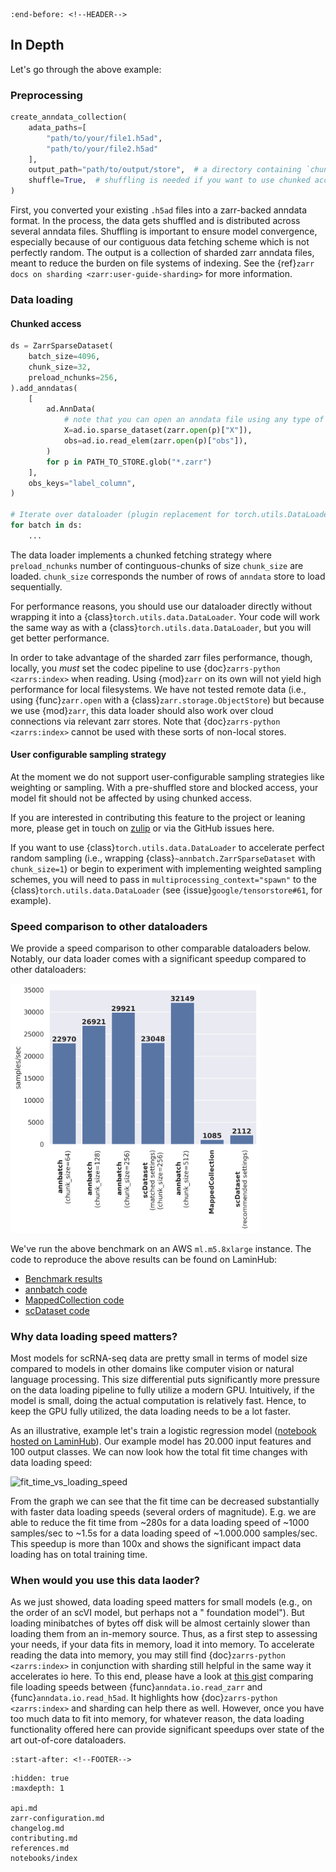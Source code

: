 ```{include} ../README.md
:end-before: <!--HEADER-->
```

## In Depth

Let's go through the above example:

### Preprocessing

```python
create_anndata_collection(
    adata_paths=[
        "path/to/your/file1.h5ad",
        "path/to/your/file2.h5ad"
    ],
    output_path="path/to/output/store",  # a directory containing `chunk_{i}.zarr`
    shuffle=True,  # shuffling is needed if you want to use chunked access
)
```

First, you converted your existing `.h5ad` files into a zarr-backed anndata format.
In the process, the data gets shuffled and is distributed across several anndata files.
Shuffling is important to ensure model convergence, especially because of our contiguous data fetching scheme which is not perfectly random.
The output is a collection of sharded zarr anndata files, meant to reduce the burden on file systems of indexing.
See the {ref}`zarr docs on sharding <zarr:user-guide-sharding>` for more information.

### Data loading

#### Chunked access

```python
ds = ZarrSparseDataset(
    batch_size=4096,
    chunk_size=32,
    preload_nchunks=256,
).add_anndatas(
    [
        ad.AnnData(
            # note that you can open an anndata file using any type of zarr store
            X=ad.io.sparse_dataset(zarr.open(p)["X"]),
            obs=ad.io.read_elem(zarr.open(p)["obs"]),
        )
        for p in PATH_TO_STORE.glob("*.zarr")
    ],
    obs_keys="label_column",
)

# Iterate over dataloader (plugin replacement for torch.utils.DataLoader)
for batch in ds:
    ...
```

The data loader implements a chunked fetching strategy where `preload_nchunks` number of continguous-chunks of size `chunk_size` are loaded.
`chunk_size` corresponds the number of rows of `anndata` store to load sequentially.

For performance reasons, you should use our dataloader directly without wrapping it into a {class}`torch.utils.data.DataLoader`.
Your code will work the same way as with a {class}`torch.utils.data.DataLoader`, but you will get better performance.

In order to take advantage of the sharded zarr files performance, though, locally, you *must* set the codec pipeline to use {doc}`zarrs-python <zarrs:index>` when reading.
Using {mod}`zarr` on its own will not yield high performance for local filesystems.
We have not tested remote data (i.e., using {func}`zarr.open` with a {class}`zarr.storage.ObjectStore`) but because we use {mod}`zarr`, this data loader should also work over cloud connections via relevant zarr stores.
Note that {doc}`zarrs-python <zarrs:index>` cannot be used with these sorts of non-local stores.

#### User configurable sampling strategy

At the moment we do not support user-configurable sampling strategies like weighting or sampling.
With a pre-shuffled store and blocked access, your model fit should not be affected by using chunked access.

If you are interested in contributing this feature to the project or leaning more, please get in touch on [zulip](https://scverse.zulipchat.com/) or via the GitHub issues here.

If you want to use {class}`torch.utils.data.DataLoader` to accelerate perfect random sampling (i.e., wrapping {class}`~annbatch.ZarrSparseDataset` with `chunk_size=1`) or begin to experiment with implementing weighted sampling schemes, you will need to pass in `multiprocessing_context="spawn"` to the {class}`torch.utils.data.DataLoader` (see {issue}`google/tensorstore#61`, for example).

### Speed comparison to other dataloaders

We provide a speed comparison to other comparable dataloaders below.
Notably, our data loader comes with a significant speedup compared to other dataloaders:

<img src="_static/speed_comparision.png" alt="speed_comparison" width="400">

We've run the above benchmark on an AWS `ml.m5.8xlarge` instance.
The code to reproduce the above results can be found on LaminHub:

* [Benchmark results](https://lamin.ai/laminlabs/arrayloader-benchmarks/transform/e6Ry7noc4Y0d)
* [annbatch code](https://lamin.ai/laminlabs/arrayloader-benchmarks/transform/yl0iTPhJjkqW)
* [MappedCollection code](https://lamin.ai/laminlabs/arrayloader-benchmarks/transform/YfzHfoomTkfu)
* [scDataset code](https://lamin.ai/laminlabs/arrayloader-benchmarks/transform/L6CAf9w0qdQj)

### Why data loading speed matters?

Most models for scRNA-seq data are pretty small in terms of model size compared to models in other domains like computer vision or natural language processing.
This size differential puts significantly more pressure on the data loading pipeline to fully utilize a modern GPU.
Intuitively, if the model is small, doing the actual computation is relatively fast.
Hence, to keep the GPU fully utilized, the data loading needs to be a lot faster.

As an illustrative, example let's train a logistic regression model ([notebook hosted on LaminHub](https://lamin.ai/laminlabs/arrayloader-benchmarks/transform/cV00NQStCAzA?filter%5Band%5D%5B0%5D%5Bor%5D%5B0%5D%5Bbranch.name%5D%5Beq%5D=main&filter%5Band%5D%5B1%5D%5Bor%5D%5B0%5D%5Bis_latest%5D%5Beq%5D=true)).
Our example model has 20.000 input features and 100 output classes. We can now look how the total fit time changes with data loading speed:

<img src="_static/fit_time_vs_loading_speed.png" alt="fit_time_vs_loading_speed" width="400">

From the graph we can see that the fit time can be decreased substantially with faster data loading speeds (several orders of magnitude).
E.g. we are able to reduce the fit time from ~280s for a data loading speed of ~1000 samples/sec to ~1.5s for a data loading speed of ~1.000.000 samples/sec.
This speedup is more than 100x and shows the significant impact data loading has on total training time.

### When would you use this data laoder?

As we just showed, data loading speed matters for small models (e.g., on the order of an scVI model, but perhaps not a " foundation model").
But loading minibatches of bytes off disk will be almost certainly slower than loading them from an in-memory source.
Thus, as a first step to assessing your needs, if your data fits in memory, load it into memory.
To accelerate reading the data into memory, you may still find {doc}`zarrs-python <zarrs:index>` in conjunction with sharding still helpful in the same way it accelerates io here.
To this end, please have a look at [this gist](https://gist.github.com/ilan-gold/c73383def3798df2724405aa64e40c3d) comparing file loading speeds between {func}`anndata.io.read_zarr` and {func}`anndata.io.read_h5ad`.
It highlights how {doc}`zarrs-python <zarrs:index>` and sharding can help there as well.
However, once you have too much data to fit into memory, for whatever reason, the data loading functionality offered here can provide significant speedups over state of the art out-of-core dataloaders.

```{include} ../README.md
:start-after: <!--FOOTER-->
```

```{toctree}
:hidden: true
:maxdepth: 1

api.md
zarr-configuration.md
changelog.md
contributing.md
references.md
notebooks/index
```
